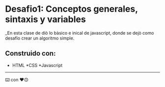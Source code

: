 # Desafio1: Conceptos generales, sintaxis y variables
_En esta clase de diò lo bàsico e inical de javascript, donde se dejò como desafio crear un algoritmo simple.

## Construido con:
 * HTML
 *CSS
 *Javascript


 ---
 ⌨️ con ❤️😊
